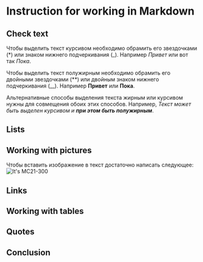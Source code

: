 # Instruction for working in Markdown

## Check text

Чтобы выделить текст курсивом необходимо обрамить его звездочками (*) или знаком нижнего подчеркивания (_). Например *Привет* или вот так _Пока_.

Чтобы выделить текст полужирным необходимо обрамить его двойными звездочками (**) или двойным знаком нижнего подчеркивания (__). Например **Привет** или __Пока__.

Альтернативные способы выделения текста жирным или курсивом нужны для совмещения обоих этих способов. Например, _Текст может быть выделен курсивом и **при этом быть полужирным**_.

## Lists

## Working with pictures

Чтобы вставить изображение в текст достаточно написать следующее:
![It's MC21-300](MC21-300.jpg)

## Links

## Working with tables

## Quotes

## Conclusion